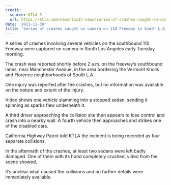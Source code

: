 ```yaml
---
credit:
  source: KTLA 5
  url: https://ktla.com/news/local-news/series-of-crashes-caught-on-camera-on-110-freeway-in-south-l-a/
date: '2021-11-30'
title: "Series of crashes caught on camera on 110 Freeway in South L.A."
---
```

A series of crashes involving several vehicles on the southbound 110 Freeway were captured on camera in South Los Angeles early Tuesday morning.

The crash was reported shortly before 2 a.m. on the freeway’s southbound lanes, near Manchester Avenue, in the area bordering the Vermont Knolls and Florence neighborhoods of South L.A.

One injury was reported after the crashes, but no information was available on the nature and extent of the injury.

Video shows one vehicle slamming into a stopped sedan, sending it spinning as sparks flew underneath it.

A third driver approaching the collision site then appears to lose control and crash into a nearby wall. A fourth vehicle then approaches and strikes one of the disabled cars.

California Highway Patrol told KTLA the incident is being recorded as four separate collisions.

In the aftermath of the crashes, at least two sedans were left badly damaged. One of them with its hood completely crushed, video from the scene showed.

It’s unclear what caused the collisions and no further details were immediately available.
